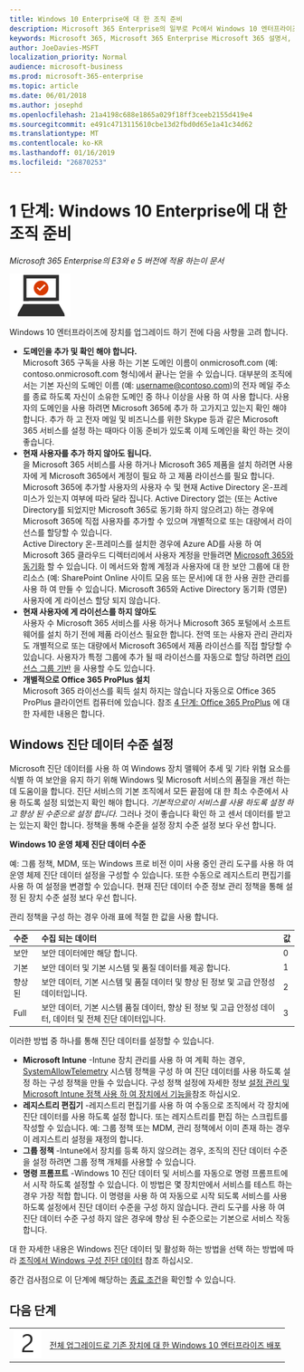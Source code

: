 ```yaml
---
title: Windows 10 Enterprise에 대 한 조직 준비
description: Microsoft 365 Enterprise의 일부로 Pc에서 Windows 10 엔터프라이즈 배포에 필요한 단계에 대 한 고급 지침을 제공 합니다.
keywords: Microsoft 365, Microsoft 365 Enterprise Microsoft 365 설명서, Windows 10 엔터프라이즈 배포
author: JoeDavies-MSFT
localization_priority: Normal
audience: microsoft-business
ms.prod: microsoft-365-enterprise
ms.topic: article
ms.date: 06/01/2018
ms.author: josephd
ms.openlocfilehash: 21a4198c688e1865a029f18ff3ceeb2155d419e4
ms.sourcegitcommit: e491c4713115610cbe13d2fbd0d65e1a41c34d62
ms.translationtype: MT
ms.contentlocale: ko-KR
ms.lasthandoff: 01/16/2019
ms.locfileid: "26870253"
---
```

# <a name="step-1-prepare-your-organization-for-windows-10-enterprise"></a>1 단계: Windows 10 Enterprise에 대 한 조직 준비

*Microsoft 365 Enterprise의 E3와 e 5 버전에 적용 하는이 문서*

![](./media/deploy-foundation-infrastructure/win10enterprise_icon-small.png)

Windows 10 엔터프라이즈에 장치를 업그레이드 하기 전에 다음 사항을 고려 합니다.

- **도메인을 추가 및 확인 해야 합니다.** <br>Microsoft 365 구독을 사용 하는 기본 도메인 이름이 onmicrosoft.com (예: contoso.onmicrosoft.com 형식)에서 끝나는 얻을 수 있습니다. 대부분의 조직에서는 기본 자신의 도메인 이름 (예: username@contoso.com)의 전자 메일 주소를 종료 하도록 자신이 소유한 도메인 중 하나 이상을 사용 하 여 사용 합니다. 사용자의 도메인을 사용 하려면 Microsoft 365에 추가 하 고가지고 있는지 확인 해야 합니다. 추가 하 고 전자 메일 및 비즈니스를 위한 Skype 등과 같은 Microsoft 365 서비스를 설정 하는 때마다 이동 준비가 있도록 이제 도메인을 확인 하는 것이 좋습니다.
- **현재 사용자를 추가 하지 않아도 됩니다.** <br>을 Microsoft 365 서비스를 사용 하거나 Microsoft 365 제품을 설치 하려면 사용자에 게 Microsoft 365에서 계정이 필요 하 고 제품 라이선스를 필요 합니다. Microsoft 365에 추가할 사용자의 사용자 수 및 현재 Active Directory 온-프레미스가 있는지 여부에 따라 달라 집니다. Active Directory 없는 (또는 Active Directory를 되었지만 Microsoft 365로 동기화 하지 않으려고) 하는 경우에 Microsoft 365에 직접 사용자를 추가할 수 있으며 개별적으로 또는 대량에서 라이선스를 할당할 수 있습니다.<br>Active Directory 온-프레미스를 설치한 경우에 Azure AD를 사용 하 여 Microsoft 365 클라우드 디렉터리에서 사용자 계정을 만들려면 [Microsoft 365와 동기화](identity-azure-ad-connect-health.md) 할 수 있습니다. 이 메서드와 함께 계정과 사용자에 대 한 보안 그룹에 대 한 리소스 (예: SharePoint Online 사이트 모음 또는 문서)에 대 한 사용 권한 관리를 사용 하 여 만들 수 있습니다. Microsoft 365와 Active Directory 동기화 (영문) 사용자에 게 라이선스 할당 되지 않습니다.
- **현재 사용자에 게 라이선스를 하지 않아도** <br>사용자 수 Microsoft 365 서비스를 사용 하거나 Microsoft 365 포털에서 소프트웨어를 설치 하기 전에 제품 라이선스 필요한 합니다. 전역 또는 사용자 관리 관리자도 개별적으로 또는 대량에서 Microsoft 365에서 제품 라이선스를 직접 할당할 수 있습니다. 사용자가 특정 그룹에 추가 될 때 라이선스를 자동으로 할당 하려면 [라이선스 그룹 기반](identity-group-based-licensing.md) 을 사용할 수도 있습니다. 
- **개별적으로 Office 365 ProPlus 설치** <br>Microsoft 365 라이선스를 획득 설치 하지는 않습니다 자동으로 Office 365 ProPlus 클라이언트 컴퓨터에 있습니다. 참조 [4 단계: Office 365 ProPlus](office365proplus-infrastructure.md) 에 대 한 자세한 내용은 합니다. 

## <a name="set-windows-diagnostics-data-level"></a>Windows 진단 데이터 수준 설정

Microsoft 진단 데이터를 사용 하 여 Windows 장치 맬웨어 추세 및 기타 위협 요소를 식별 하 여 보안을 유지 하기 위해 Windows 및 Microsoft 서비스의 품질을 개선 하는 데 도움이을 합니다. 진단 서비스의 기본 조직에서 모든 끝점에 대 한 최소 수준에서 사용 하도록 설정 되었는지 확인 해야 합니다. *기본적으로이 서비스를 사용 하도록 설정 하 고 향상 된 수준으로 설정 합니다.* 그러나 것이 좋습니다 확인 하 고 센서 데이터를 받고는 있는지 확인 합니다. 정책을 통해 수준을 설정 장치 수준 설정 보다 우선 합니다. 

**Windows 10 운영 체제 진단 데이터 수준**

예: 그룹 정책, MDM, 또는 Windows 프로 비전 이미 사용 중인 관리 도구를 사용 하 여 운영 체제 진단 데이터 설정을 구성할 수 있습니다. 또한 수동으로 레지스트리 편집기를 사용 하 여 설정을 변경할 수 있습니다. 현재 진단 데이터 수준 정보 관리 정책을 통해 설정 된 장치 수준 설정 보다 우선 합니다.

관리 정책을 구성 하는 경우 아래 표에 적절 한 값을 사용 합니다.

| 수준 | 수집 되는 데이터 | 값 |
|:--- |:--- |:--- |
| 보안 | 보안 데이터에만 해당 합니다. | 0 |
| 기본 | 보안 데이터 및 기본 시스템 및 품질 데이터를 제공 합니다. | 1 |
| 향상 된 | 보안 데이터, 기본 시스템 및 품질 데이터 및 향상 된 정보 및 고급 안정성 데이터입니다. | 2 |
| Full | 보안 데이터, 기본 시스템 품질 데이터, 향상 된 정보 및 고급 안정성 데이터, 데이터 및 전체 진단 데이터입니다. | 3 |

이러한 방법 중 하나를 통해 진단 데이터를 설정할 수 있습니다.

* **Microsoft Intune** -Intune 장치 관리를 사용 하 여 계획 하는 경우, <a href="https://docs.microsoft.com/windows/client-management/mdm/policy-csp-system#system-allowtelemetry" target="blank">SystemAllowTelemetry</a> 시스템 정책을 구성 하 여 진단 데이터를 사용 하도록 설정 하는 구성 정책을 만들 수 있습니다. 구성 정책 설정에 자세한 정보 [설정 관리 및 Microsoft Intune 정책 사용 하 여 장치에서 기능을](https://aka.ms/intuneconfigpolicies)참조 하십시오.
* **레지스트리 편집기** -레지스트리 편집기를 사용 하 여 수동으로 조직에서 각 장치에 진단 데이터를 사용 하도록 설정 합니다. 또는 레지스트리를 편집 하는 스크립트를 작성할 수 있습니다. 예: 그룹 정책 또는 MDM, 관리 정책에서 이미 존재 하는 경우이 레지스트리 설정을 재정의 합니다.
* **그룹 정책** -Intune에서 장치를 등록 하지 않으려는 경우, 조직의 진단 데이터 수준을 설정 하려면 그룹 정책 개체를 사용할 수 있습니다.
* **명령 프롬프트** -Windows 10 진단 데이터 및 서비스를 자동으로 명령 프롬프트에서 시작 하도록 설정할 수 있습니다. 이 방법은 몇 장치만에서 서비스를 테스트 하는 경우 가장 적합 합니다. 이 명령을 사용 하 여 자동으로 시작 되도록 서비스를 사용 하도록 설정에서 진단 데이터 수준을 구성 하지 않습니다. 관리 도구를 사용 하 여 진단 데이터 수준 구성 하지 않은 경우에 향상 된 수준으로는 기본으로 서비스 작동 합니다.

대 한 자세한 내용은 Windows 진단 데이터 및 활성화 하는 방법을 선택 하는 방법에 따라 [조직에서 Windows 구성 진단 데이터](https://docs.microsoft.com/windows/configuration/configure-windows-diagnostic-data-in-your-organization) 참조 하십시오.

중간 검사점으로 이 단계에 해당하는 [종료 조건](windows10-exit-criteria.md#crit-windows10-step1)을 확인할 수 있습니다.

## <a name="next-step"></a>다음 단계

|||
|:-------|:-----|
|![](./media/stepnumbers/Step2.png)| [전체 업그레이드로 기존 장치에 대 한 Windows 10 엔터프라이즈 배포](windows10-deploy-inplaceupgrade.md) |






